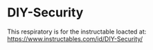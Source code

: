 # DIY-Security
This respiratory is for the instructable loacted at: https://www.instructables.com/id/DIY-Security/
